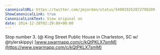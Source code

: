 ```yaml
---
canonicalURL: https://twitter.com/jmjordan/status/549029252872798209
ShowCanonicalLink: true
CanonicalLinkText: View original on
date: 2014-12-28T02:29:09+00:00
---
```

Stop number 3. (@ King Street Public House in Charleston, SC w/ @tylerskippy) [www.swarmapp.com/c/kQtPKLX7smM](https://www.swarmapp.com/c/kQtPKLX7smM)
